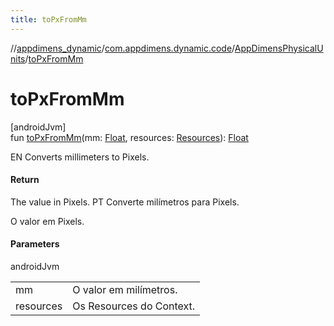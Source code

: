 ```yaml
---
title: toPxFromMm
---
```

//[appdimens_dynamic](../../../index.html)/[com.appdimens.dynamic.code](../index.html)/[AppDimensPhysicalUnits](index.html)/[toPxFromMm](to-px-from-mm.html)



# toPxFromMm



[androidJvm]\
fun [toPxFromMm](to-px-from-mm.html)(mm: [Float](https://kotlinlang.org/api/core/kotlin-stdlib/kotlin/-float/index.html), resources: [Resources](https://developer.android.com/reference/kotlin/android/content/res/Resources.html)): [Float](https://kotlinlang.org/api/core/kotlin-stdlib/kotlin/-float/index.html)



EN Converts millimeters to Pixels.



#### Return



The value in Pixels. PT Converte milímetros para Pixels.



O valor em Pixels.



#### Parameters


androidJvm

| | |
|---|---|
| mm | O valor em milímetros. |
| resources | Os Resources do Context. |




